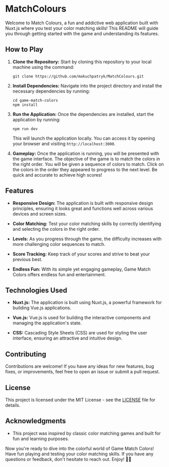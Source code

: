 # MatchColours

Welcome to Match Colours, a fun and addictive web application built with Nuxt.js where you test your color matching skills! This README will guide you through getting started with the game and understanding its features.

## How to Play

1. **Clone the Repository:** Start by cloning this repository to your local machine using the command:

   ```
   git clone https://github.com/makuchpatryk/MatchColours.git
   ```

2. **Install Dependencies:** Navigate into the project directory and install the necessary dependencies by running:

   ```
   cd game-match-colors
   npm install
   ```

3. **Run the Application:** Once the dependencies are installed, start the application by running:

   ```
   npm run dev
   ```

   This will launch the application locally. You can access it by opening your browser and visiting `http://localhost:3000`.

4. **Gameplay:** Once the application is running, you will be presented with the game interface. The objective of the game is to match the colors in the right order. You will be given a sequence of colors to match. Click on the colors in the order they appeared to progress to the next level. Be quick and accurate to achieve high scores!

## Features

- **Responsive Design:** The application is built with responsive design principles, ensuring it looks great and functions well across various devices and screen sizes.

- **Color Matching:** Test your color matching skills by correctly identifying and selecting the colors in the right order.

- **Levels:** As you progress through the game, the difficulty increases with more challenging color sequences to match.

- **Score Tracking:** Keep track of your scores and strive to beat your previous best.

- **Endless Fun:** With its simple yet engaging gameplay, Game Match Colors offers endless fun and entertainment.

## Technologies Used

- **Nuxt.js:** The application is built using Nuxt.js, a powerful framework for building Vue.js applications.

- **Vue.js:** Vue.js is used for building the interactive components and managing the application's state.

- **CSS:** Cascading Style Sheets (CSS) are used for styling the user interface, ensuring an attractive and intuitive design.

## Contributing

Contributions are welcome! If you have any ideas for new features, bug fixes, or improvements, feel free to open an issue or submit a pull request.

## License

This project is licensed under the MIT License - see the [LICENSE](LICENSE) file for details.

## Acknowledgments

- This project was inspired by classic color matching games and built for fun and learning purposes.

Now you're ready to dive into the colorful world of Game Match Colors! Have fun playing and testing your color matching skills. If you have any questions or feedback, don't hesitate to reach out. Enjoy! 🎨🌈
